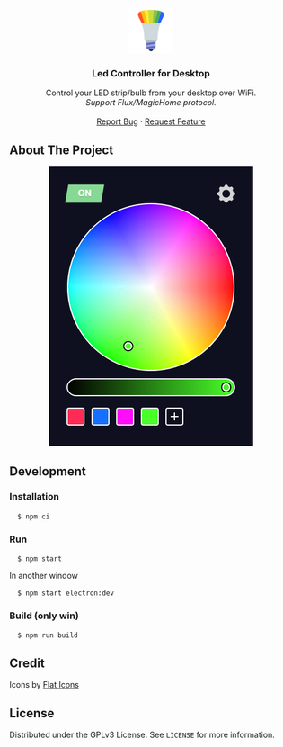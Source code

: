<p align="center">
  <a href="https://github.com/seravifer/led-strip-desktop-controller">
    <img src=".github/icon.png" alt="Logo" width="80" height="80">
  </a>

  <h3 align="center">Led Controller for Desktop</h3>

  <p align="center">
    Control your LED strip/bulb from your desktop over WiFi.
    <br />
    <i>Support Flux/MagicHome protocol.</i>
    <br />
    <br />
    <a href="https://github.com/seravifer/led-strip-desktop-controller/issues">Report Bug</a>
    ·
    <a href="https://github.com/seravifer/led-strip-desktop-controller/issues">Request Feature</a>
  </p>
</p>

## About The Project
<p align="center">
  <img src=".github/screenshot.png" alt="Screenshot">
</p>

## Development
### Installation
```
  $ npm ci
```

### Run
```
  $ npm start
```
In another window
```
  $ npm start electron:dev
```

### Build (only win)
```
  $ npm run build
```

## Credit

Icons by <a href="https://www.flaticon.es/autores/flat-icons" title="Flat Icons">Flat Icons</a>

## License

Distributed under the GPLv3 License. See `LICENSE` for more information.
